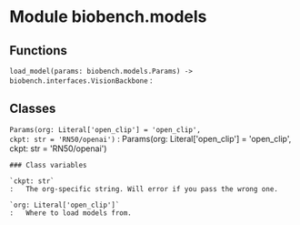 Module biobench.models
======================

Functions
---------

`load_model(params: biobench.models.Params) ‑> biobench.interfaces.VisionBackbone`
:   

Classes
-------

`Params(org: Literal['open_clip'] = 'open_clip', ckpt: str = 'RN50/openai')`
:   Params(org: Literal['open_clip'] = 'open_clip', ckpt: str = 'RN50/openai')

    ### Class variables

    `ckpt: str`
    :   The org-specific string. Will error if you pass the wrong one.

    `org: Literal['open_clip']`
    :   Where to load models from.